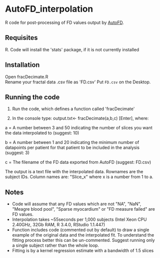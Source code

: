 # AutoFD_interpolation
R code for post-processing of FD values output by [AutoFD](https://github.com/UK-Digital-Heart-Project/AutoFD).

## Requisites

R.
Code will install the 'stats' package, if it is not currently installed

## Installation
Open fracDecimate.R  
Rename your fractal data .csv file as 'FD.csv'
Put `FD.csv` on the Desktop.

## Running the code
1. Run the code, which defines a function called 'fracDecimate'

2. In the console type: output.txt<- fracDecimate(a,b,c) [Enter], where:

a = A number between 3 and 50 indicating the number of slices you want the data interpolated to (suggest: 10)

b = A number between 1 and 20 indicating the minimum number of datapoints per patient for that patient to be included in the analysis (suggest: 3)

c = The filename of the FD data exported from AutoFD (suggest: FD.csv)

The output is a text file with the interpolated data. Rownames are the subject IDs. Column names are: "Slice_x" where x is a number from 1 to a.

## Notes
- Code will assume that any FD values which are not "NA", "NaN", "Meagre blood pool", "Sparse myocardium" or "FD measure failed" are FD values.
- Interpolation takes ~55seconds per 1,000 subjects (Intel Xeon CPU 2.40GHz, 32Gb RAM, R 3.4.0, RStudio 1.1.447)
- Function includes code (commented out by default) to draw a single example of the original data and the interpolated fit. To understand the fitting process better this can be un-commented. Suggest running only a single subject rather than the whole loop.
- Fitting is by a kernel regression estimate with a bandwidth of 1.5 slices



